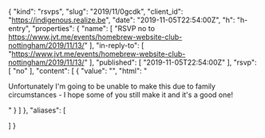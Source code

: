 {
  "kind": "rsvps",
  "slug": "2019/11/0gcdk",
  "client_id": "https://indigenous.realize.be",
  "date": "2019-11-05T22:54:00Z",
  "h": "h-entry",
  "properties": {
    "name": [
      "RSVP no to https://www.jvt.me/events/homebrew-website-club-nottingham/2019/11/13/"
    ],
    "in-reply-to": [
      "https://www.jvt.me/events/homebrew-website-club-nottingham/2019/11/13/"
    ],
    "published": [
      "2019-11-05T22:54:00Z"
    ],
    "rsvp": [
      "no"
    ],
    "content": [
      {
        "value": "",
        "html": "<p>Unfortunately I'm going to be unable to make this due to family circumstances - I hope some of you still make it and it's a good one!</p>"
      }
    ]
  },
  "aliases": [

  ]
}
